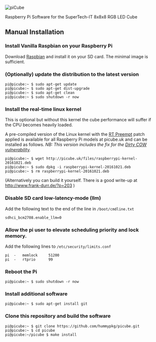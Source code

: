 ![piCube](/doc/piCube.png)

Raspberry Pi Software for the SuperTech-IT 8x8x8 RGB LED Cube

## Manual Installation

### Install Vanilla Raspbian on your Raspberry Pi

Download [Raspbian](https://www.raspberrypi.org/downloads/raspbian/)
and install it on your SD card. The minimal image is sufficient.

### (Optionally) update the distribution to the latest version

```console
pi@picube:~ $ sudo apt-get update
pi@picube:~ $ sudo apt-get dist-upgrade
pi@picube:~ $ sudo apt-get clean
pi@picube:~ $ sudo shutdown -r now
```

### Install the real-time linux kernel

This is optional but without this kernel the cube performance will suffer if
the CPU becomes heavily loaded.

A pre-compiled version of the Linux kernel with the
[RT Preempt](https://rt.wiki.kernel.org/index.php/Main_Page)
patch applied is available for all Raspberry Pi models at picube.uk and
can be installed as follows. <i>NB: This version includes the fix for the
[Dirty COW vulnerability](https://dirtycow.ninja/).</i>

```console
pi@picube:~ $ wget http://picube.uk/files/raspberrypi-kernel-20161021.deb
pi@picube:~ $ sudo dpkg -i raspberrypi-kernel-20161021.deb
pi@picube:~ $ rm raspberrypi-kernel-20161021.deb
```

(Alternatively you can build it yourself. There is a good write-up at
http://www.frank-durr.de/?p=203 )

### Disable SD card low-latency-mode (llm)

Add the following text to the end of the line in `/boot/cmdline.txt`

```
sdhci_bcm2708.enable_llm=0
```

### Allow the pi user to elevate scheduling priority and lock memory.

Add the following lines to `/etc/security/limits.conf`

```
pi	-	memlock		51200
pi	-	rtprio		99
```

### Reboot the Pi

```console
pi@picube:~ $ sudo shutdown -r now
```

### Install additional software

```console
pi@picube:~ $ sudo apt-get install git
```

### Clone this repository and build the software

```console
pi@picube:~ $ git clone https://github.com/hummypkg/picube.git
pi@picube:~ $ cd picube
pi@picube:~/picube $ make install
```
